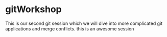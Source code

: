 # gitWorkshop
This is our second git session which we will dive into more complicated git applications and merge conflicts.
this is an awesome session

